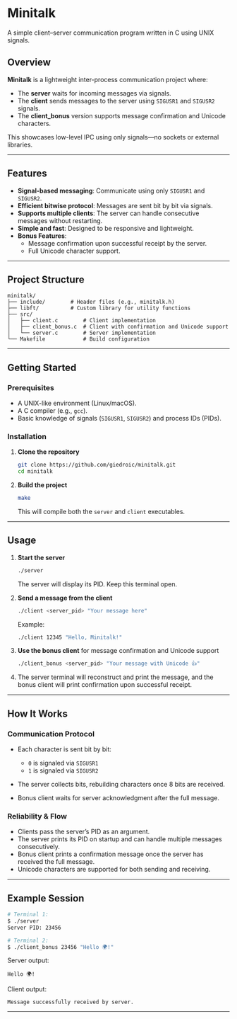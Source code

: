 # Minitalk

A simple client–server communication program written in C using UNIX signals.

## Overview

**Minitalk** is a lightweight inter-process communication project where:

- The **server** waits for incoming messages via signals.
- The **client** sends messages to the server using `SIGUSR1` and `SIGUSR2` signals.
- The **client_bonus** version supports message confirmation and Unicode characters.

This showcases low-level IPC using only signals—no sockets or external libraries.

---

## Features

- **Signal-based messaging**: Communicate using only `SIGUSR1` and `SIGUSR2`.
- **Efficient bitwise protocol**: Messages are sent bit by bit via signals.
- **Supports multiple clients**: The server can handle consecutive messages without restarting.
- **Simple and fast**: Designed to be responsive and lightweight.
- **Bonus Features**:
  - Message confirmation upon successful receipt by the server.
  - Full Unicode character support.

---

## Project Structure

```
minitalk/
├── include/        # Header files (e.g., minitalk.h)
├── libft/          # Custom library for utility functions
├── src/
│   ├── client.c        # Client implementation
│   ├── client_bonus.c  # Client with confirmation and Unicode support
│   └── server.c        # Server implementation
└── Makefile            # Build configuration
```

---

## Getting Started

### Prerequisites

- A UNIX-like environment (Linux/macOS).
- A C compiler (e.g., `gcc`).
- Basic knowledge of signals (`SIGUSR1`, `SIGUSR2`) and process IDs (PIDs).

### Installation

1. **Clone the repository**

   ```bash
   git clone https://github.com/giedroic/minitalk.git
   cd minitalk
   ```

2. **Build the project**

   ```bash
   make
   ```

   This will compile both the `server` and `client` executables.

---

## Usage

1. **Start the server**

   ```bash
   ./server
   ```

   The server will display its PID. Keep this terminal open.

2. **Send a message from the client**

   ```bash
   ./client <server_pid> "Your message here"
   ```

   Example:

   ```bash
   ./client 12345 "Hello, Minitalk!"
   ```

3. **Use the bonus client** for message confirmation and Unicode support

   ```bash
   ./client_bonus <server_pid> "Your message with Unicode 👍"
   ```

4. The server terminal will reconstruct and print the message, and the bonus client will print confirmation upon successful receipt.

---

## How It Works

### Communication Protocol

- Each character is sent bit by bit:
  - `0` is signaled via `SIGUSR1`
  - `1` is signaled via `SIGUSR2`

- The server collects bits, rebuilding characters once 8 bits are received.
- Bonus client waits for server acknowledgment after the full message.

### Reliability & Flow

- Clients pass the server’s PID as an argument.
- The server prints its PID on startup and can handle multiple messages consecutively.
- Bonus client prints a confirmation message once the server has received the full message.
- Unicode characters are supported for both sending and receiving.

---

## Example Session

```bash
# Terminal 1:
$ ./server
Server PID: 23456

# Terminal 2:
$ ./client_bonus 23456 "Hello 🌍!"
```

Server output:
```
Hello 🌍!
```

Client output:
```
Message successfully received by server.
```

---
